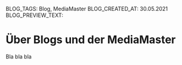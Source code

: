 BLOG_TAGS: Blog, MediaMaster
BLOG_CREATED_AT: 30.05.2021
BLOG_PREVIEW_TEXT: 

# Über Blogs und der MediaMaster

Bla bla bla
